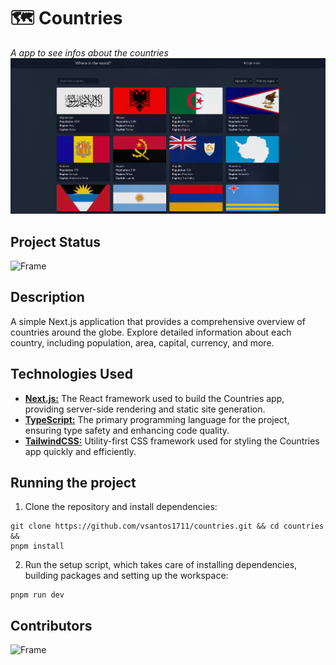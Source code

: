 # 🗺️ Countries

_A app to see infos about the countries_
![Frame](https://raw.githubusercontent.com/vsantos1711/countries/main/assets/project-example.png)

## Project Status
![Frame](http://img.shields.io/static/v1?label=STATUS&message=DONE&color=GREEN&style=for-the-badge)

## Description

A simple Next.js application that provides a comprehensive overview of countries around the globe. Explore detailed information about each country, including population, area, capital, currency, and more. 

## Technologies Used

- **[Next.js:](https://nextjs.org/)** The React framework used to build the Countries app, providing server-side rendering and static site generation.
- **[TypeScript:](https://www.typescriptlang.org/)** The primary programming language for the project, ensuring type safety and enhancing code quality.
- **[TailwindCSS:](https://tailwindcss.com/)** Utility-first CSS framework used for styling the Countries app quickly and efficiently.

##  Running the project

1. Clone the repository and install dependencies:

```shell
git clone https://github.com/vsantos1711/countries.git && cd countries && 
pnpm install
```
2. Run the setup script, which takes care of installing dependencies, building packages and setting up the workspace:

```shell
pnpm run dev
```

## Contributors

![Frame](https://contrib.rocks/image?repo=vsantos1711/countries)

